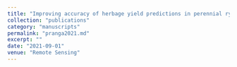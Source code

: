 ```yaml
---
title: "Improving accuracy of herbage yield predictions in perennial ryegrass with uav-based structural and spectral data fusion and machine learning"
collection: "publications"
category: "manuscripts"
permalink: "pranga2021.md"
excerpt: ""
date: "2021-09-01"
venue: "Remote Sensing"
---
```

